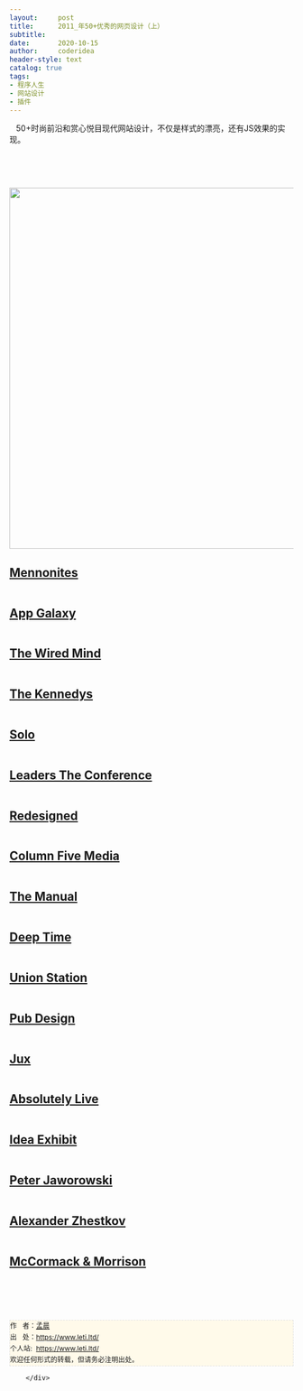 ```yaml
---
layout:     post
title:      2011_年50+优秀的网页设计（上）
subtitle:   
date:       2020-10-15
author:     coderidea
header-style: text
catalog: true
tags:
- 程序人生
- 网站设计
- 插件
--- 
```

<div class="postBody">
			<div id="cnblogs_post_body" class="blogpost-body"><div id="blog_content" class="blog_content">
<p><span>   50+时尚前沿和赏心悦目现代网站设计，不仅是样式的漂亮，还有JS效果的实现。</span></p>
<p> </p>
<p> </p>
<p><a href="http://attackemart.in/"><img src="http://speckyboy.com/wp-content/uploads/2011/12/topwebdesign16.jpg" alt="" width="640" /></a></p>
<h2><a href="http://www.insidethebuggy.com/">Mennonites</a></h2>
<p><a href="http://www.insidethebuggy.com/"><img src="http://speckyboy.com/wp-content/uploads/2011/12/topwebdesign2.jpg" alt="" /></a></p>
<h2><a href="http://www.guidetotheappgalaxy.com/">App Galaxy</a></h2>
<p><a href="http://www.guidetotheappgalaxy.com/"><img src="http://speckyboy.com/wp-content/uploads/2011/12/topwebdesign3.jpg" alt="" /></a></p>
<h2><a href="http://www.wired.co.uk/mind/">The Wired Mind</a></h2>
<p><a href="http://www.wired.co.uk/mind/"><img src="http://speckyboy.com/wp-content/uploads/2011/12/topwebdesign4.jpg" alt="" /></a></p>
<h2><a href="http://www.thekennedys.nl/">The Kennedys</a></h2>
<p><a href="http://www.thekennedys.nl/"><img src="http://speckyboy.com/wp-content/uploads/2011/12/topwebdesign22.jpg" alt="" /></a></p>
<h2><a href="http://thrivesolo.com/">Solo</a></h2>
<p><a href="http://thrivesolo.com/"><img src="http://speckyboy.com/wp-content/uploads/2011/12/topwebdesign1.jpg" alt="" /></a></p>
<h2><a href="http://www.leaderstheconference.com/">Leaders The Conference</a></h2>
<p><a href="http://www.leaderstheconference.com/"><img src="http://speckyboy.com/wp-content/uploads/2011/12/topwebdesign5.jpg" alt="" /></a></p>
<h2><a href="http://www.redesigned.pl/">Redesigned</a></h2>
<p><a href="http://www.redesigned.pl/"><img src="http://speckyboy.com/wp-content/uploads/2011/12/topwebdesign6.jpg" alt="" /></a></p>
<h2><a href="http://columnfivemedia.com/">Column Five Media</a></h2>
<p><a href="http://columnfivemedia.com/"><img src="http://speckyboy.com/wp-content/uploads/2011/12/topwebdesign7.jpg" alt="" /></a></p>
<h2><a href="http://alwaysreadthemanual.com/">The Manual</a></h2>
<p><a href="http://alwaysreadthemanual.com/"><img src="http://speckyboy.com/wp-content/uploads/2011/12/topwebdesign8.jpg" alt="" /></a></p>
<h2><a href="http://deeptime.info/">Deep Time</a></h2>
<p><a href="http://deeptime.info/"><img src="http://speckyboy.com/wp-content/uploads/2011/12/topwebdesign9.jpg" alt="" /></a></p>
<h2><a href="http://unionstationdenver.com/">Union Station</a></h2>
<p><a href="http://unionstationdenver.com/"><img src="http://speckyboy.com/wp-content/uploads/2011/12/topwebdesign10.jpg" alt="" /></a></p>
<h2><a href="http://www.pubdesign.com.br/">Pub Design</a></h2>
<p><a href="http://www.pubdesign.com.br/"><img src="http://speckyboy.com/wp-content/uploads/2011/12/topwebdesign11.jpg" alt="" /></a></p>
<h2><a href="https://jux.com/">Jux</a></h2>
<p><a href="https://jux.com/"><img src="http://speckyboy.com/wp-content/uploads/2011/12/topwebdesign12.jpg" alt="" /></a></p>
<h2><a href="http://www.absolutelylive.net/">Absolutely Live</a></h2>
<p><a href="http://www.absolutelylive.net/"><img src="http://speckyboy.com/wp-content/uploads/2011/12/topwebdesign13.jpg" alt="" /></a></p>
<h2><a href="http://ideaexhibit.com/">Idea Exhibit</a></h2>
<p><a href="http://ideaexhibit.com/"><img src="http://speckyboy.com/wp-content/uploads/2011/12/topwebdesign14.jpg" alt="" /></a></p>
<h2><a href="http://hejz.com/">Peter Jaworowski</a></h2>
<p><a href="http://hejz.com/"><img src="http://speckyboy.com/wp-content/uploads/2011/12/topwebdesign15.jpg" alt="" /></a></p>
<h2><a href="http://azhestkov.ru/">Alexander Zhestkov</a></h2>
<p><a href="http://azhestkov.ru/"><img src="http://speckyboy.com/wp-content/uploads/2011/12/topwebdesign17.jpg" alt="" /></a></p>
<h2><a href="http://www.mccormackmorrison.com/">McCormack &amp; Morrison</a></h2>
<p><a href="http://www.mccormackmorrison.com/"><img src="http://speckyboy.com/wp-content/uploads/2011/12/topwebdesign18.jpg" alt="" /></a></p>
<p> </p>
</div>


<div id="ckepop"> </div>
<div>
<p id="PSignature" style="line-height:20px;background:#FFFAEA no-repeat 2% 50%;font-size:12px;border:#e0e0e0 1px dashed;">作   者：<a href="https://www.leti.ltd/">孟晨</a> <br /> 出   处：<a href="https://www.leti.ltd/">https://www.leti.ltd/</a> <br />个人站:  <a href="https://www.leti.ltd/">https://www.leti.ltd/</a><br />欢迎任何形式的转载，但请务必注明出处。</p>
</div></div><div id="MySignature"></div>
<div class="clear"></div>
<div id="blog_post_info_block">
<div id="BlogPostCategory"></div>
<div id="EntryTag"></div>
<div id="blog_post_info">
</div>
<div class="clear"></div>
<div id="post_next_prev"></div>
</div>


		</div>